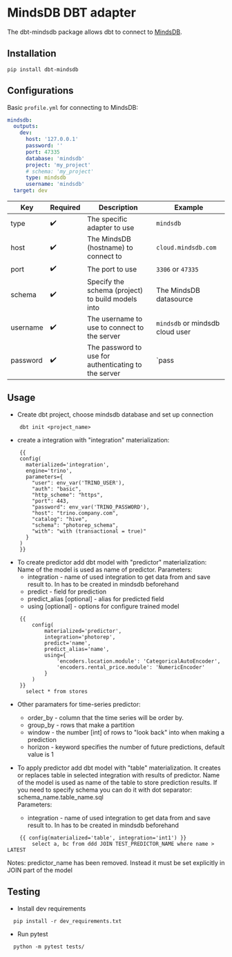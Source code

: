 # MindsDB DBT adapter

The dbt-mindsdb package allows dbt to connect to [MindsDB](https://github.com/mindsdb/mindsdb).


## Installation

```
pip install dbt-mindsdb
```

## Configurations

Basic `profile.yml` for connecting to MindsDB:

```yml
mindsdb:
  outputs:
    dev:
      host: '127.0.0.1'
      password: ''
      port: 47335
      database: 'mindsdb'
      project: 'my_project'
      # schema: 'my_project'
      type: mindsdb
      username: 'mindsdb'
  target: dev

```
| Key      | Required | Description                                          | Example                        |
| -------- | -------- | ---------------------------------------------------- | ------------------------------ |
| type     |    ✔️   | The specific adapter to use                            | `mindsdb`                      |
| host     |    ✔️   | The MindsDB (hostname) to connect to                   | `cloud.mindsdb.com`            |
| port     |    ✔️   | The port to use                                        | `3306`  or `47335`             |
| schema   |    ✔️   | Specify the schema (project) to build models into      | The MindsDB datasource         |
| username |    ✔️   | The username to use to connect to the server           | `mindsdb` or mindsdb cloud user|
| password |    ✔️   | The password to use for authenticating to the server   | `pass                          |

## Usage

- Create dbt project, choose mindsdb database and set up connection
```    
    dbt init <project_name>
```
- create a integration with "integration" materialization:
```
    {{
    config(
      materialized='integration',
      engine='trino',
      parameters={
        "user": env_var('TRINO_USER'),
        "auth": "basic",
        "http_scheme": "https",
        "port": 443,
        "password": env_var('TRINO_PASSWORD'),
        "host": "trino.company.com",
        "catalog": "hive",
        "schema": "photorep_schema",
        "with": "with (transactional = true)"
      }
    )
    }}
```

- To create predictor add dbt model with "predictor" materialization: 
Name of the model is used as name of predictor.
Parameters:
  - integration - name of used integration to get data from and save result to.
    In has to be created in mindsdb beforehand
  - predict - field for prediction
  - predict_alias [optional] - alias for predicted field
  - using [optional] - options for configure trained model
```    
    {{
        config(
            materialized='predictor',
            integration='photorep',
            predict='name',
            predict_alias='name',
            using={
                'encoders.location.module': 'CategoricalAutoEncoder',
                'encoders.rental_price.module': 'NumericEncoder'
            }
        )
    }}
      select * from stores
```

- Other paramaters for time-series predictor:
  - order_by - column that the time series will be order by. 
  - group_by - rows that make a partition
  - window - the number [int] of rows to "look back" into when making a prediction 
  - horizon - keyword specifies the number of future predictions, default value is 1


- To apply predictor add dbt model with "table" materialization. 
It creates or replaces table in selected integration with results of predictor.
Name of the model is used as name of the table to store prediction results. 
If you need to specify schema you can do it with dot separator: schema_name.table_name.sql    
Parameters:
  - integration - name of used integration to get data from and save result to.
    In has to be created in mindsdb beforehand
```    
    {{ config(materialized='table', integration='int1') }}
        select a, bc from ddd JOIN TEST_PREDICTOR_NAME where name > LATEST
```
Notes: predictor_name has been removed. Instead it must be set explicitly in JOIN part of the model

## Testing

- Install dev requirements
```    
  pip install -r dev_requirements.txt
```
- Run pytest
```    
  python -m pytest tests/
```
